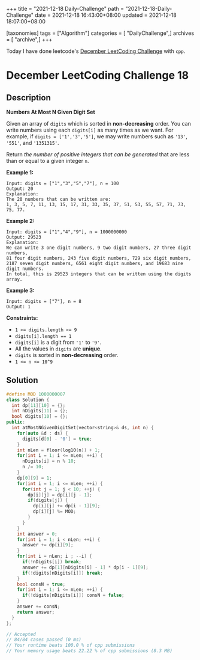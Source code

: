 +++
title = "2021-12-18 Daily-Challenge"
path = "2021-12-18-Daily-Challenge"
date = 2021-12-18 16:43:00+08:00
updated = 2021-12-18 18:07:00+08:00

[taxonomies]
tags = ["Algorithm"]
categories = [ "DailyChallenge",]
archives = [ "archive",]
+++

Today I have done leetcode's [December LeetCoding Challenge](https://leetcode.com/problems/numbers-at-most-n-given-digit-set/) with `cpp`.

<!-- more -->

# December LeetCoding Challenge 18

## Description

**Numbers At Most N Given Digit Set**

Given an array of `digits` which is sorted in **non-decreasing** order. You can write numbers using each `digits[i]` as many times as we want. For example, if `digits = ['1','3','5']`, we may write numbers such as `'13'`, `'551'`, and `'1351315'`.

Return *the number of positive integers that can be generated* that are less than or equal to a given integer `n`.

 

**Example 1:**

```
Input: digits = ["1","3","5","7"], n = 100
Output: 20
Explanation: 
The 20 numbers that can be written are:
1, 3, 5, 7, 11, 13, 15, 17, 31, 33, 35, 37, 51, 53, 55, 57, 71, 73, 75, 77.
```

**Example 2:**

```
Input: digits = ["1","4","9"], n = 1000000000
Output: 29523
Explanation: 
We can write 3 one digit numbers, 9 two digit numbers, 27 three digit numbers,
81 four digit numbers, 243 five digit numbers, 729 six digit numbers,
2187 seven digit numbers, 6561 eight digit numbers, and 19683 nine digit numbers.
In total, this is 29523 integers that can be written using the digits array.
```

**Example 3:**

```
Input: digits = ["7"], n = 8
Output: 1
```

 

**Constraints:**

- `1 <= digits.length <= 9`
- `digits[i].length == 1`
- `digits[i]` is a digit from `'1'` to `'9'`.
- All the values in `digits` are **unique**.
- `digits` is sorted in **non-decreasing** order.
- `1 <= n <= 10^9`

## Solution

``` cpp
#define MOD 1000000007
class Solution {
  int dp[11][10] = {};
  int nDigits[11] = {};
  bool digits[10] = {};
public:
  int atMostNGivenDigitSet(vector<string>& ds, int n) {
    for(auto &d : ds) {
      digits[d[0] - '0'] = true;
    }
    int nLen = floor(log10(n)) + 1;
    for(int i = 1; i <= nLen; ++i) {
      nDigits[i] = n % 10;
      n /= 10;
    }
    dp[0][9] = 1;
    for(int i = 1; i <= nLen; ++i) {
      for(int j = 1; j < 10; ++j) {
        dp[i][j] = dp[i][j - 1];
        if(digits[j]) {
          dp[i][j] += dp[i - 1][9];
          dp[i][j] %= MOD;
        }
      }
    }
    int answer = 0;
    for(int i = 1; i < nLen; ++i) {
      answer += dp[i][9];
    }
    for(int i = nLen; i ; --i) {
      if(!nDigits[i]) break;
      answer += dp[1][nDigits[i] - 1] * dp[i - 1][9];
      if(!digits[nDigits[i]]) break;
    }
    bool consN = true;
    for(int i = 1; i <= nLen; ++i) {
      if(!digits[nDigits[i]]) consN = false;
    }
    answer += consN;
    return answer;
  }
};

// Accepted
// 84/84 cases passed (0 ms)
// Your runtime beats 100.0 % of cpp submissions
// Your memory usage beats 22.22 % of cpp submissions (8.3 MB)
```
